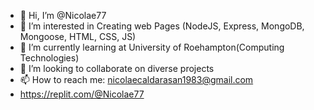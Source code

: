 - 👋 Hi, I’m @Nicolae77
- 👀 I’m interested in Creating web Pages (NodeJS, Express, MongoDB, Mongoose, HTML, CSS, JS)
- 🌱 I’m currently learning at University of Roehampton(Computing Technologies)
- 💞️ I’m looking to collaborate on diverse projects
- 📫 How to reach me: nicolaecaldarasan1983@gmail.com 
- https://replit.com/@Nicolae77


<!---
Nicolae77/Nicolae77 is a ✨ special ✨ repository because its `README.md` (this file) appears on your GitHub profile.
You can click the Preview link to take a look at your changes.
--->
